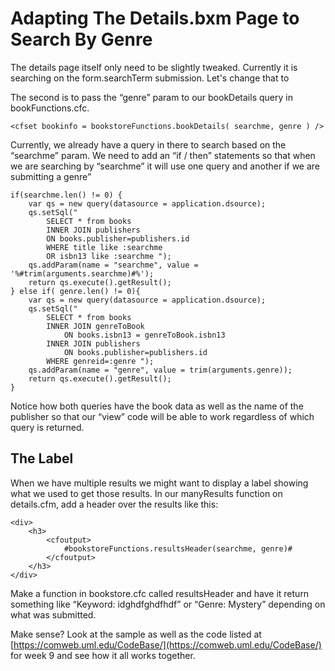 # Adapting The Details.bxm Page to Search By Genre

The details page itself only need to be slightly tweaked. Currently it is searching on the form.searchTerm submission. Let's change that to&#x20;

The second is to pass the “genre” param to our bookDetails query in bookFunctions.cfc.

`<cfset bookinfo = bookstoreFunctions.bookDetails( searchme, genre ) />`

Currently, we already have a query in there to search based on the “searchme” param. We need to add an “if / then” statements so that when we are searching by “searchme” it will use one query and another if we are submitting a genre”

```
if(searchme.len() != 0) {
    var qs = new query(datasource = application.dsource);
    qs.setSql("
        SELECT * from books
        INNER JOIN publishers
        ON books.publisher=publishers.id
        WHERE title like :searchme
        OR isbn13 like :searchme ");
    qs.addParam(name = "searchme", value = '%#trim(arguments.searchme)#%');
    return qs.execute().getResult();
} else if( genre.len() != 0){
    var qs = new query(datasource = application.dsource);
    qs.setSql("
        SELECT * from books
        INNER JOIN genreToBook
            ON books.isbn13 = genreToBook.isbn13
        INNER JOIN publishers
            ON books.publisher=publishers.id
        WHERE genreid=:genre ");
    qs.addParam(name = "genre", value = trim(arguments.genre));
    return qs.execute().getResult();
}
```

Notice how both queries have the book data as well as the name of the publisher so that our “view” code will be able to work regardless of which query is returned.

## The Label

When we have multiple results we might want to display a label showing what we used to get those results. In our manyResults function on details.cfm, add a header over the results like this:

```
<div>
    <h3>
        <cfoutput>
            #bookstoreFunctions.resultsHeader(searchme, genre)#
        </cfoutput>
    </h3>
</div>
```

Make a function in bookstore.cfc called resultsHeader and have it return something like “Keyword: idghdfghdfhdf” or “Genre: Mystery” depending on what was submitted.

Make sense? Look at the sample as well as the code listed at [https://comweb.uml.edu/CodeBase/](https://comweb.uml.edu/CodeBase/) for week 9 and see how it all works together.

